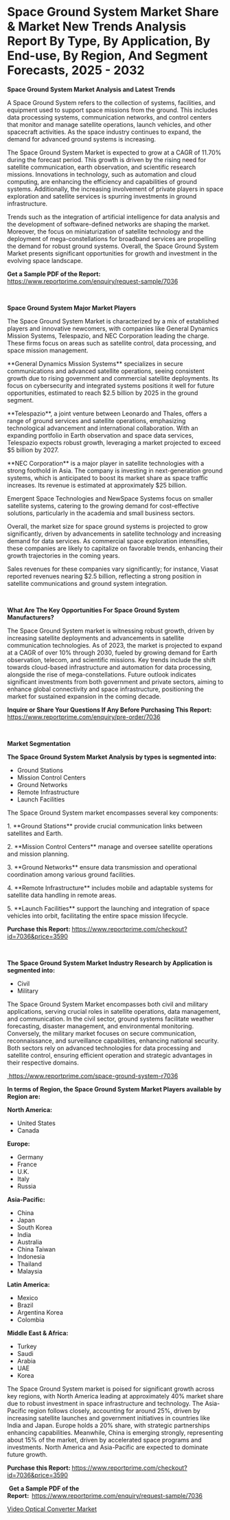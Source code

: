 <p><h1>Space Ground System Market Share & Market New Trends Analysis Report By Type, By Application, By End-use, By Region, And Segment Forecasts, 2025 - 2032</h1></p><p><strong>Space Ground System Market Analysis and Latest Trends</strong></p>
<p><p>A Space Ground System refers to the collection of systems, facilities, and equipment used to support space missions from the ground. This includes data processing systems, communication networks, and control centers that monitor and manage satellite operations, launch vehicles, and other spacecraft activities. As the space industry continues to expand, the demand for advanced ground systems is increasing.</p><p>The Space Ground System Market is expected to grow at a CAGR of 11.70% during the forecast period. This growth is driven by the rising need for satellite communication, earth observation, and scientific research missions. Innovations in technology, such as automation and cloud computing, are enhancing the efficiency and capabilities of ground systems. Additionally, the increasing involvement of private players in space exploration and satellite services is spurring investments in ground infrastructure.</p><p>Trends such as the integration of artificial intelligence for data analysis and the development of software-defined networks are shaping the market. Moreover, the focus on miniaturization of satellite technology and the deployment of mega-constellations for broadband services are propelling the demand for robust ground systems. Overall, the Space Ground System Market presents significant opportunities for growth and investment in the evolving space landscape.</p></p>
<p><strong>Get a Sample PDF of the Report:&nbsp;</strong> <a href="https://www.reportprime.com/enquiry/request-sample/7036?utm_campaign=3048&utm_medium=2&utm_source=Github&utm_content=ia&utm_term=19032025&utm_id=space-ground-system">https://www.reportprime.com/enquiry/request-sample/7036</a></p>
<p>&nbsp;</p>
<p><strong>Space Ground System Major Market Players</strong></p>
<p><p>The Space Ground System Market is characterized by a mix of established players and innovative newcomers, with companies like General Dynamics Mission Systems, Telespazio, and NEC Corporation leading the charge. These firms focus on areas such as satellite control, data processing, and space mission management.</p><p>**General Dynamics Mission Systems** specializes in secure communications and advanced satellite operations, seeing consistent growth due to rising government and commercial satellite deployments. Its focus on cybersecurity and integrated systems positions it well for future opportunities, estimated to reach $2.5 billion by 2025 in the ground segment.</p><p>**Telespazio**, a joint venture between Leonardo and Thales, offers a range of ground services and satellite operations, emphasizing technological advancement and international collaboration. With an expanding portfolio in Earth observation and space data services, Telespazio expects robust growth, leveraging a market projected to exceed $5 billion by 2027.</p><p>**NEC Corporation** is a major player in satellite technologies with a strong foothold in Asia. The company is investing in next-generation ground systems, which is anticipated to boost its market share as space traffic increases. Its revenue is estimated at approximately $25 billion.</p><p>Emergent Space Technologies and NewSpace Systems focus on smaller satellite systems, catering to the growing demand for cost-effective solutions, particularly in the academia and small business sectors. </p><p>Overall, the market size for space ground systems is projected to grow significantly, driven by advancements in satellite technology and increasing demand for data services. As commercial space exploration intensifies, these companies are likely to capitalize on favorable trends, enhancing their growth trajectories in the coming years. </p><p>Sales revenues for these companies vary significantly; for instance, Viasat reported revenues nearing $2.5 billion, reflecting a strong position in satellite communications and ground system integration.</p></p>
<p>&nbsp;</p>
<p><strong>What Are The Key Opportunities For Space Ground System Manufacturers?</strong></p>
<p><p>The Space Ground System market is witnessing robust growth, driven by increasing satellite deployments and advancements in satellite communication technologies. As of 2023, the market is projected to expand at a CAGR of over 10% through 2030, fueled by growing demand for Earth observation, telecom, and scientific missions. Key trends include the shift towards cloud-based infrastructure and automation for data processing, alongside the rise of mega-constellations. Future outlook indicates significant investments from both government and private sectors, aiming to enhance global connectivity and space infrastructure, positioning the market for sustained expansion in the coming decade.</p></p>
<p><strong>Inquire or Share Your Questions If Any Before Purchasing This Report:</strong> <a href="https://www.reportprime.com/enquiry/pre-order/7036?utm_campaign=3048&utm_medium=2&utm_source=Github&utm_content=ia&utm_term=19032025&utm_id=space-ground-system">https://www.reportprime.com/enquiry/pre-order/7036</a></p>
<p>&nbsp;</p>
<p><strong>Market Segmentation</strong></p>
<p><strong>The Space Ground System Market Analysis by types is segmented into:</strong></p>
<p><ul><li>Ground Stations</li><li>Mission Control Centers</li><li>Ground Networks</li><li>Remote Infrastructure</li><li>Launch Facilities</li></ul></p>
<p><p>The Space Ground System market encompasses several key components: </p><p>1. **Ground Stations** provide crucial communication links between satellites and Earth.</p><p>2. **Mission Control Centers** manage and oversee satellite operations and mission planning.</p><p>3. **Ground Networks** ensure data transmission and operational coordination among various ground facilities.</p><p>4. **Remote Infrastructure** includes mobile and adaptable systems for satellite data handling in remote areas.</p><p>5. **Launch Facilities** support the launching and integration of space vehicles into orbit, facilitating the entire space mission lifecycle.</p></p>
<p><strong>Purchase this Report:&nbsp;</strong><a href="https://www.reportprime.com/checkout?id=7036&price=3590&utm_campaign=3048&utm_medium=2&utm_source=Github&utm_content=ia&utm_term=19032025&utm_id=space-ground-system">https://www.reportprime.com/checkout?id=7036&price=3590</a></p>
<p>&nbsp;</p>
<p><strong>The Space Ground System Market Industry Research by Application is segmented into:</strong></p>
<p><ul><li>Civil</li><li>Military</li></ul></p>
<p><p>The Space Ground System Market encompasses both civil and military applications, serving crucial roles in satellite operations, data management, and communication. In the civil sector, ground systems facilitate weather forecasting, disaster management, and environmental monitoring. Conversely, the military market focuses on secure communication, reconnaissance, and surveillance capabilities, enhancing national security. Both sectors rely on advanced technologies for data processing and satellite control, ensuring efficient operation and strategic advantages in their respective domains.</p></p>
<p><a href="https://www.reportprime.com/space-ground-system-r7036?utm_campaign=3048&utm_medium=2&utm_source=Github&utm_content=ia&utm_term=19032025&utm_id=space-ground-system">&nbsp;https://www.reportprime.com/space-ground-system-r7036</a></p>
<p><strong>In terms of Region, the Space Ground System Market Players available by Region are:</strong></p>
<p>
    <p> <strong> North America: </strong>
        <ul>
            <li>United States</li>
            <li>Canada</li>
        </ul>
        </p> 
    <p> <strong> Europe: </strong>
        <ul>
            <li>Germany</li>
            <li>France</li>
            <li>U.K.</li>
            <li>Italy</li>
            <li>Russia</li>
        </ul>
        </p> 
    <p> <strong> Asia-Pacific: </strong>
        <ul>
            <li>China</li>
            <li>Japan</li>
            <li>South Korea</li>
            <li>India</li>
            <li>Australia</li>
            <li>China Taiwan</li>
            <li>Indonesia</li>
            <li>Thailand</li>
            <li>Malaysia</li>
        </ul>
        </p> 
    <p> <strong> Latin America: </strong>
        <ul>
            <li>Mexico</li>
            <li>Brazil</li>
            <li>Argentina Korea</li>
            <li>Colombia</li>
        </ul>
        </p> 
    <p> <strong> Middle East & Africa: </strong>
        <ul>
            <li>Turkey</li>
            <li>Saudi</li>
            <li>Arabia</li>
            <li>UAE</li>
            <li>Korea</li>
        </ul>
    </p>
    </p>
<p><p>The Space Ground System market is poised for significant growth across key regions, with North America leading at approximately 40% market share due to robust investment in space infrastructure and technology. The Asia-Pacific region follows closely, accounting for around 25%, driven by increasing satellite launches and government initiatives in countries like India and Japan. Europe holds a 20% share, with strategic partnerships enhancing capabilities. Meanwhile, China is emerging strongly, representing about 15% of the market, driven by accelerated space programs and investments. North America and Asia-Pacific are expected to dominate future growth.</p></p>
<p><strong>Purchase this Report: </strong><a href="https://www.reportprime.com/checkout?id=7036&price=3590&utm_campaign=3048&utm_medium=2&utm_source=Github&utm_content=ia&utm_term=19032025&utm_id=space-ground-system">https://www.reportprime.com/checkout?id=7036&price=3590</a></p>
<p>&nbsp;<strong>Get a Sample PDF of the Report:&nbsp;&nbsp;</strong><a href="https://www.reportprime.com/enquiry/request-sample/7036?utm_campaign=3048&utm_medium=2&utm_source=Github&utm_content=ia&utm_term=19032025&utm_id=space-ground-system">https://www.reportprime.com/enquiry/request-sample/7036</a></p>
<p><strong></strong></p>
<p><p><a href="https://github.com/carylgrinko/Market-Research-Report-List-1/blob/main/video-optical-converter-market.md?utm_campaign=3048&utm_medium=2&utm_source=Github&utm_content=ia&utm_term=19032025&utm_id=space-ground-system">Video Optical Converter Market</a></p></p>